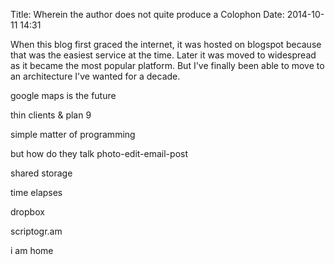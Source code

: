 Title: Wherein the author does not quite produce a Colophon
Date: 2014-10-11 14:31

When this blog first graced the internet, it was hosted on blogspot because that was the easiest service at the time. Later it was moved to widespread as it became the most popular platform. But I've finally been able to move to an architecture I've wanted for a decade.


google maps is the future

thin clients & plan 9

simple matter of programming

but how do they talk
photo-edit-email-post

shared storage

time elapses

dropbox

scriptogr.am

i am home